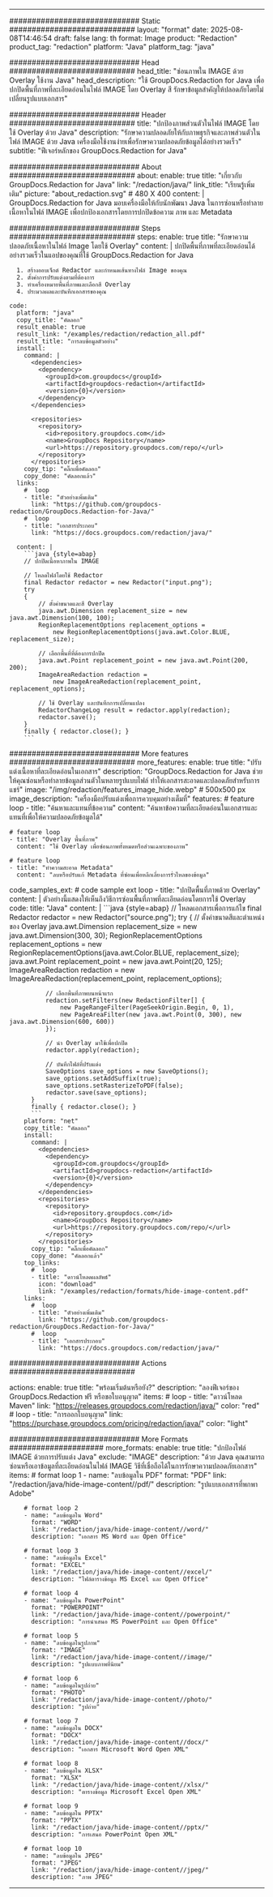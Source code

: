 
---
############################# Static ############################
layout: "format"
date:  2025-08-08T14:46:54
draft: false
lang: th
format: Image
product: "Redaction"
product_tag: "redaction"
platform: "Java"
platform_tag: "java"

############################# Head ############################
head_title: "ซ่อนภาพใน IMAGE ด้วย Overlay ใช้งาน Java"
head_description: "ใช้ GroupDocs.Redaction for Java เพื่อปกปิดพื้นที่ภาพที่ละเอียดอ่อนในไฟล์ IMAGE โดย Overlay สี รักษาข้อมูลสำคัญให้ปลอดภัยโดยไม่เปลี่ยนรูปแบบเอกสาร"

############################# Header ############################
title: "ปกป้องภาพส่วนตัวในไฟล์ IMAGE โดยใช้ Overlay ด้วย Java" 
description: "รักษาความปลอดภัยให้กับภาพธุรกิจและภาพส่วนตัวในไฟล์ IMAGE ด้วย Java เครื่องมือใช้งานง่ายเพื่อรักษาความปลอดภัยข้อมูลได้อย่างรวดเร็ว"
subtitle: "ฟีเจอร์หลักของ GroupDocs.Redaction for Java" 

############################# About ############################
about:
    enable: true
    title: "เกี่ยวกับ GroupDocs.Redaction for Java"
    link: "/redaction/java/"
    link_title: "เรียนรู้เพิ่มเติม"
    picture: "about_redaction.svg" # 480 X 400
    content: |
       GroupDocs.Redaction for Java มอบเครื่องมือให้กับนักพัฒนา Java ในการซ่อนหรือทำลายเนื้อหาในไฟล์ IMAGE เพื่อปกป้องเอกสารโดยการปกปิดข้อความ ภาพ และ Metadata

############################# Steps ############################
steps:
    enable: true
    title: "รักษาความปลอดภัยเนื้อหาในไฟล์ Image โดยใช้ Overlay"
    content: |
      ปกปิดพื้นที่ภาพที่ละเอียดอ่อนได้อย่างรวดเร็วในแอปของคุณที่ใช้ GroupDocs.Redaction for Java
      
      1. สร้างออบเจ็กต์ Redactor และกำหนดเส้นทางไฟล์ Image ของคุณ
      2. ตั้งค่าการปรับแต่งตามที่ต้องการ
      3. ทำเครื่องหมายพื้นที่ภาพและเลือกสี Overlay
      4. ประมวลผลและบันทึกเอกสารของคุณ
   
    code:
      platform: "java"
      copy_title: "คัดลอก"
      result_enable: true
      result_link: "/examples/redaction/redaction_all.pdf"
      result_title: "การลบข้อมูลตัวอย่าง"
      install:
        command: |
          <dependencies>
            <dependency>
              <groupId>com.groupdocs</groupId>
              <artifactId>groupdocs-redaction</artifactId>
              <version>{0}</version>
            </dependency>
          </dependencies>

          <repositories>
            <repository>
              <id>repository.groupdocs.com</id>
              <name>GroupDocs Repository</name>
              <url>https://repository.groupdocs.com/repo/</url>
            </repository>
          </repositories>
        copy_tip: "คลิ๊กเพื่อคัดลอก"
        copy_done: "คัดลอกแล้ว"
      links:
        #  loop
        - title: "ตัวอย่างเพิ่มเติม"
          link: "https://github.com/groupdocs-redaction/GroupDocs.Redaction-for-Java/"
        #  loop
        - title: "เอกสารประกอบ"
          link: "https://docs.groupdocs.com/redaction/java/"
          
      content: |
        ```java {style=abap}
        // ปกปิดเนื้อหาภาพใน IMAGE

        // โหลดไฟล์โดยใช้ Redactor
        final Redactor redactor = new Redactor("input.png");
        try
        {
            // ตั้งค่าขนาดและสี Overlay
            java.awt.Dimension replacement_size = new java.awt.Dimension(100, 100);
            RegionReplacementOptions replacement_options = 
                new RegionReplacementOptions(java.awt.Color.BLUE, replacement_size);

            // เลือกพื้นที่ที่ต้องการปกปิด
            java.awt.Point replacement_point = new java.awt.Point(200, 200);
            ImageAreaRedaction redaction = 
                new ImageAreaRedaction(replacement_point, replacement_options);

            // ใช้ Overlay และบันทึกการเปลี่ยนแปลง
            RedactorChangeLog result = redactor.apply(redaction);
            redactor.save();
        }
        finally { redactor.close(); }
        ```            


############################# More features ############################
more_features:
  enable: true
  title: "ปรับแต่งเนื้อหาที่ละเอียดอ่อนในเอกสาร"
  description: "GroupDocs.Redaction for Java ช่วยให้คุณซ่อนหรือทำลายข้อมูลส่วนตัวในหลายรูปแบบไฟล์ ทำให้เอกสารสะอาดและปลอดภัยสำหรับการแชร์"
  image: "/img/redaction/features_image_hide.webp" # 500x500 px
  image_description: "เครื่องมือปรับแต่งเพื่อการควบคุมอย่างเต็มที่"
  features:
    # feature loop
    - title: "ค้นหาและแทนที่ข้อความ"
      content: "ค้นหาข้อความที่ละเอียดอ่อนในเอกสารและแทนที่เพื่อให้ความปลอดภัยข้อมูลได้"

    # feature loop
    - title: "Overlay พื้นที่ภาพ"
      content: "ใช้ Overlay เพื่อซ่อนภาพทั้งหมดหรือส่วนเฉพาะของภาพ"

    # feature loop
    - title: "ทำความสะอาด Metadata"
      content: "ลบหรือปรับแก้ Metadata ที่ซ่อนเพื่อหลีกเลี่ยงการรั่วไหลของข้อมูล"
      
  code_samples_ext:
    # code sample ext loop
    - title: "ปกปิดพื้นที่ภาพด้วย Overlay"
      content: |
        ตัวอย่างนี้แสดงให้เห็นถึงวิธีการซ่อนพื้นที่ภาพที่ละเอียดอ่อนโดยการใช้ Overlay
      code:
        title: "Java"
        content: |
          ```java {style=abap}
          //  โหลดเอกสารเพื่อการแก้ไข
          final Redactor redactor = new Redactor("source.png");
          try
          {
              // ตั้งค่าขนาดสีและตำแหน่งของ Overlay
              java.awt.Dimension replacement_size = new java.awt.Dimension(300, 30);
              RegionReplacementOptions replacement_options = 
                new RegionReplacementOptions(java.awt.Color.BLUE, replacement_size);
              java.awt.Point replacement_point = new java.awt.Point(20, 125);
              ImageAreaRedaction redaction = new ImageAreaRedaction(replacement_point, replacement_options);

              // เลือกพื้นที่ภาพบนหน้าแรก
              redaction.setFilters(new RedactionFilter[] {
                  new PageRangeFilter(PageSeekOrigin.Begin, 0, 1),
                  new PageAreaFilter(new java.awt.Point(0, 300), new java.awt.Dimension(600, 600))
              });

              // นำ Overlay มาใช้เพื่อปกปิด
              redactor.apply(redaction);

              // บันทึกไฟล์ที่ปรับแต่ง
              SaveOptions save_options = new SaveOptions();
              save_options.setAddSuffix(true);
              save_options.setRasterizeToPDF(false);
              redactor.save(save_options);
          }
          finally { redactor.close(); }
          ```
        platform: "net"
        copy_title: "คัดลอก"
        install:
          command: |
            <dependencies>
              <dependency>
                <groupId>com.groupdocs</groupId>
                <artifactId>groupdocs-redaction</artifactId>
                <version>{0}</version>
              </dependency>
            </dependencies>
            <repositories>
              <repository>
                <id>repository.groupdocs.com</id>
                <name>GroupDocs Repository</name>
                <url>https://repository.groupdocs.com/repo/</url>
              </repository>
            </repositories>
          copy_tip: "คลิ๊กเพื่อคัดลอก"
          copy_done: "คัดลอกแล้ว"
        top_links:
          #  loop
          - title: "ดาวน์โหลดผลลัพธ์"
            icon: "download"
            link: "/examples/redaction/formats/hide-image-content.pdf"
        links:
          #  loop
          - title: "ตัวอย่างเพิ่มเติม"
            link: "https://github.com/groupdocs-redaction/GroupDocs.Redaction-for-Java/"
          #  loop
          - title: "เอกสารประกอบ"
            link: "https://docs.groupdocs.com/redaction/java/"


############################# Actions ############################

actions:
  enable: true
  title: "พร้อมเริ่มต้นหรือยัง?"
  description: "ลองฟีเจอร์ของ GroupDocs.Redaction ฟรี หรือขอใบอนุญาต"
  items:
    #  loop
    - title: "ดาวน์โหลด Maven"
      link: "https://releases.groupdocs.com/redaction/java/"
      color: "red"
        #  loop
    - title: "การออกใบอนุญาต"
      link: "https://purchase.groupdocs.com/pricing/redaction/java/"
      color: "light"


############################# More Formats #####################
more_formats:
    enable: true
    title: "ปกป้องไฟล์ IMAGE ด้วยการปรับแต่ง Java"
    exclude: "IMAGE"
    description: "ด้วย Java คุณสามารถซ่อนหรือเอาข้อมูลที่ละเอียดอ่อนในไฟล์ IMAGE วิธีที่เชื่อถือได้ในการรักษาความปลอดภัยเอกสาร"
    items: 
        # format loop 1
        - name: "ลบข้อมูลใน PDF"
          format: "PDF"
          link: "/redaction/java/hide-image-content//pdf/"
          description: "รูปแบบเอกสารที่พกพา Adobe"

        # format loop 2
        - name: "ลบข้อมูลใน Word"
          format: "WORD"
          link: "/redaction/java/hide-image-content//word/"
          description: "เอกสาร MS Word และ Open Office"
          
        # format loop 3
        - name: "ลบข้อมูลใน Excel"
          format: "EXCEL"
          link: "/redaction/java/hide-image-content//excel/"
          description: "ไฟล์ตารางข้อมูล MS Excel และ Open Office"

        # format loop 4
        - name: "ลบข้อมูลใน PowerPoint"
          format: "POWERPOINT"
          link: "/redaction/java/hide-image-content//powerpoint/"
          description: "การนำเสนอ MS PowerPoint และ Open Office"

        # format loop 5
        - name: "ลบข้อมูลในรูปภาพ"
          format: "IMAGE"
          link: "/redaction/java/hide-image-content//image/"
          description: "รูปแบบภาพที่นิยม"

        # format loop 6
        - name: "ลบข้อมูลในรูปถ่าย"
          format: "PHOTO"
          link: "/redaction/java/hide-image-content//photo/"
          description: "รูปถ่าย"

        # format loop 7
        - name: "ลบข้อมูลใน DOCX"
          format: "DOCX"
          link: "/redaction/java/hide-image-content//docx/"
          description: "เอกสาร Microsoft Word Open XML"
          
        # format loop 8
        - name: "ลบข้อมูลใน XLSX"
          format: "XLSX"
          link: "/redaction/java/hide-image-content//xlsx/"
          description: "ตารางข้อมูล Microsoft Excel Open XML"
          
        # format loop 9
        - name: "ลบข้อมูลใน PPTX"
          format: "PPTX"
          link: "/redaction/java/hide-image-content//pptx/"
          description: "การเสนอ PowerPoint Open XML"

        # format loop 10
        - name: "ลบข้อมูลใน JPEG"
          format: "JPEG"
          link: "/redaction/java/hide-image-content//jpeg/"
          description: "ภาพ JPEG"


---